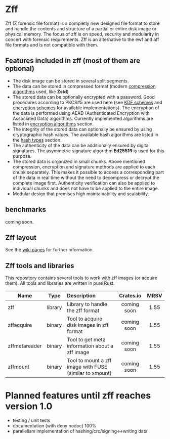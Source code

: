 # Zff

Zff (Z forensic file format) is a completly new designed file format to store and handle the contents and structure of a partial or entire disk image or physical memory.
The focus of zff is on speed, security and modularity in concert with forensic requirements.
Zff is an alternative to the ewf and aff file formats and is not compatible with them.

## Features included in zff (most of them are optional)
- The disk image can be stored in several split segments.
- The data can be stored in compressed format (modern [compression algorithms](https://github.com/ph0llux/zff/wiki/Zff-layout#compression-algorithm-flag) used, like __Zstd__)
- The stored data can be optionally encrypted with a password. Good procedures according to PKCS#5 are used here (see [KDF schemes](https://github.com/ph0llux/zff/wiki/Zff-layout#kdf-flag) and [encryption schemes](https://github.com/ph0llux/zff/wiki/Zff-layout#encryption-scheme-flag) for available implementations). The encryption of the data is performed using AEAD (Authenticated Encryption with Associated Data) algorithms. Currently implemented algorithms are listed in [encryption algorithms](https://github.com/ph0llux/zff/wiki/Zff-layout#encryption-algorithms) section.
- The integrity of the stored data can optionally be ensured by using cryptographic hash values. The available hash algorithms are listed in the [hash types](https://github.com/ph0llux/zff/wiki/Zff-layout#hash-types-flag) section.
- The authenticity of the data can be additionally ensured by digital signatures. The asymmetric signature algorithm __Ed25519__ is used for this purpose.
- The stored data is organized in small chunks. 
Above mentioned compression, encryption and signature methods are applied to each chunk separately. This makes it possible to access a corresponding part of the data in real time without the need to decompress or decrypt the complete image first.
Authenticity verification can also be applied to individual chunks and does not have to be applied to the entire image.
- Modular design that promises high maintainability and scalability.

## benchmarks

coming soon.

## Zff layout

See the [wiki pages](https://github.com/ph0llux/zff/wiki/Zff-layout) for further information.

## Zff tools and libraries

This repository contains several tools to work with zff images (or acquire them). All tools and libraries are written in pure Rust.

| Name | Type | Description | Crates.io | MRSV |
|------|:----:|:------------|:---------:|:----:|
| zff  | library | Library to handle the zff format | coming soon | 1.55 |
| zffacquire | binary | Tool to acquire disk images in zff format | coming soon | 1.55 |
| zffmetareader | binary | Tool to get meta information about a zff image | coming soon | 1.55 |
| zffmount | binary | Tool to mount a zff image with FUSE (similar to xmount) | coming soon | 1.55 |

# Planned features until zff reaches version 1.0
- testing / unit tests
- documentation (with deny nodoc) 100%
- parallelism implementation of hashing/crc/signing<->writing data
